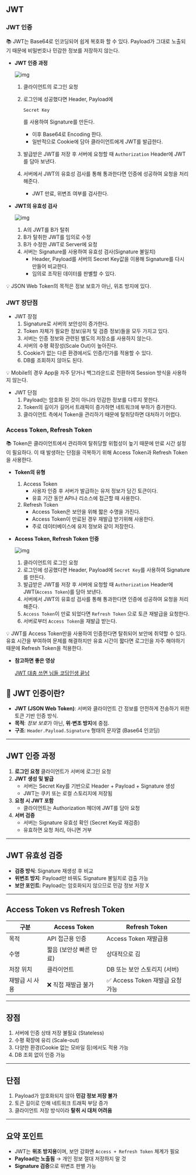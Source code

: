 ## JWT

### JWT 인증

<aside> 📚 JWT는 Base64로 인코딩되어 쉽게 복호화 할 수 있다. Payload가 그대로 노출되기 때문에 비밀번호나 민감한 정보를 저장하지 않는다.

</aside>

- **JWT 인증 과정**

  ![img](https://teamsparta.notion.site/image/https%3A%2F%2Fprod-files-secure.s3.us-west-2.amazonaws.com%2F83c75a39-3aba-4ba4-a792-7aefe4b07895%2F36515c5d-ccca-4189-b643-0d141416f5ae%2Fimage.png?table=block&id=1342dc3e-f514-8146-9284-f62d76a63b61&spaceId=83c75a39-3aba-4ba4-a792-7aefe4b07895&width=670&userId=&cache=v2)

  1. 클라이언트의 로그인 요청

  2. 로그인에 성공했다면 Header, Payload에 

     ```
     Secret Key
     ```

     를 사용하여 Signature를 만든다.

     - 이후 Base64로 Encoding 한다.
     - 일반적으로 Cookie에 담아 클라이언트에게 JWT를 발급한다.

  3. 발급받은 JWT를 저장 후 서버에 요청할 때 `Authorization` Header에 JWT를 담아 보낸다.

  4. 서버에서 JWT의 유효성 검사를 통해 통과한다면 인증에 성공하여 요청을 처리해준다.

     - JWT 만료, 위변조 여부를 검사한다.

- **JWT의 유효성 검사**

  ![img](https://teamsparta.notion.site/image/https%3A%2F%2Fprod-files-secure.s3.us-west-2.amazonaws.com%2F83c75a39-3aba-4ba4-a792-7aefe4b07895%2F8b7e4998-1bc9-4c2f-9e38-81d8821a491b%2Fimage.png?table=block&id=1342dc3e-f514-81f0-afd9-cadea0b08282&spaceId=83c75a39-3aba-4ba4-a792-7aefe4b07895&width=670&userId=&cache=v2)

  1. A의 JWT를 B가 탈취
  2. B가 탈취한 JWT를 임의로 수정
  3. B가 수정한 JWT로 Server에 요청
  4. 서버는 Signature를 사용하여 유효성 검사(Signature 불일치)
     - Header, Payload를 서버의 Secret Key값을 이용해 Signature를 다시 만들어 비교한다.
     - 임의로 조작된 데이터를 판별할 수 있다.

<aside> 💡 JSON Web Token의 목적은 정보 보호가 아닌, 위조 방지에 있다.

</aside>

### JWT 장단점

- JWT 장점
  1. Signature로 서버의 보안성이 증가한다.
  2. Token 자체가 필요한 정보(유저 및 검증 정보)들을 모두 가지고 있다.
  3. 서버는 인증 정보와 관련된 별도의 저장소를 사용하지 않는다.
  4. 서버의 수평 확장성(Scale Out)이 높아진다.
  5. Cookie가 없는 다른 환경에서도 인증/인가를 적용할 수 있다.
  6. DB를 조회하지 않아도 된다.

<aside> 💡 Mobile의 경우 App을 자주 닫거나 백그라운드로 전환하여 Session 방식을 사용하지 않는다.

</aside>

- JWT 단점
  1. Payload는 암호화 된 것이 아니라 민감한 정보를 다루지 못한다.
  2. Token의 길이가 길어서 트래픽이 증가하면 네트워크에 부하가 증가한다.
  3. 클라이언트 측에서 Token을 관리하기 때문에 탈취당하면 대처하기 어렵다.

### Access Token, Refresh Token

<aside> 📚 Token은 클라이언트에서 관리하여 탈취당할 위험성이 높기 때문에 만료 시간 설정이 필요하다. 이 때 발생하는 단점을 극복하기 위해 Access Token과 Refresh Token을 사용한다.

</aside>

- **Token의 유형**

  1. Access Token
     - 사용자 인증 후 서버가 발급하는 유저 정보가 담긴 토큰이다.
     - 유효 기간 동안 API나 리소스에 접근할 때 사용한다.
  2. Refresh Token
     - Access Token은 보안을 위해 짧은 수명을 가진다.
     - Access Token이 만료된 경우 재발급 받기위해 사용한다.
     - 주로 데이터베이스에 유저 정보와 같이 저장한다.

- **Access Token, Refresh Token 인증**

  ![img](https://teamsparta.notion.site/image/https%3A%2F%2Fprod-files-secure.s3.us-west-2.amazonaws.com%2F83c75a39-3aba-4ba4-a792-7aefe4b07895%2F0782c2cf-eb60-4eb7-a016-b660babbdf0d%2Fimage.png?table=block&id=1342dc3e-f514-81ca-837f-e883e11a5b3b&spaceId=83c75a39-3aba-4ba4-a792-7aefe4b07895&width=670&userId=&cache=v2)

  1. 클라이언트의 로그인 요청
  2. 로그인에 성공했다면 Header, Payload에 `Secret Key`를 사용하여 Signature를 만든다.
  3. 발급받은 JWT를 저장 후 서버에 요청할 때 `Authorization` Header에 JWT(`Access Token`)를 담아 보낸다.
  4. 서버에서 JWT의 유효성 검사를 통해 통과한다면 인증에 성공하여 요청을 처리해준다.
  5. `Access Token`이 만료 되었다면 `Refresh Token` 으로 토큰 재발급을 요청한다.
  6. 서버로부터 `Access Token`을 재발급 받는다.

<aside> 💡 JWT를 Access Token만을 사용하여 인증한다면 탈취되어 보안에 취약할 수 있다. 유효 시간을 부여하여 문제를 해결하지만 유효 시간이 짧다면 로그인을 자주 해야하기 때문에 Refresh Token을 적용한다.

</aside>

- **참고하면 좋은 영상**

  [JWT 대충 쓰면 님들 코딩인생 끝남](https://www.youtube.com/watch?v=XXseiON9CV0)



## 🧊 JWT 인증이란?

- **JWT (JSON Web Token)**: 서버와 클라이언트 간 정보를 안전하게 전송하기 위한 토큰 기반 인증 방식.
- **목적**: *정보 보호*가 아닌, **위·변조 방지**에 중점.
- **구조**: `Header.Payload.Signature` 형태의 문자열 (Base64 인코딩)

------

##  JWT 인증 과정

1. **로그인 요청**
    클라이언트가 서버에 로그인 요청
2. **JWT 생성 및 발급**
   - 서버는 Secret Key를 기반으로 Header + Payload + Signature 생성
   - JWT는 쿠키 또는 로컬 스토리지에 저장됨
3. **요청 시 JWT 포함**
   - 클라이언트는 Authorization 헤더에 JWT를 담아 요청
4. **서버 검증**
   - 서버는 Signature 유효성 확인 (Secret Key로 재검증)
   - 유효하면 요청 처리, 아니면 거부

------

##  JWT 유효성 검증

- **검증 방식**: Signature 재생성 후 비교
- **위변조 방지**: Payload만 바꿔도 Signature 불일치로 검출 가능
- **보안 포인트**: Payload는 암호화되지 않으므로 민감 정보 저장 X

------

##  Access Token vs Refresh Token

| 구분           | Access Token            | Refresh Token                   |
| -------------- | ----------------------- | ------------------------------- |
| 목적           | API 접근용 인증         | Access Token 재발급용           |
| 수명           | 짧음 (보안상 빠른 만료) | 상대적으로 김                   |
| 저장 위치      | 클라이언트              | DB 또는 보안 스토리지 (서버)    |
| 재발급 시 사용 | ❌ 직접 재발급 불가      | ✅ Access Token 재발급 요청 가능 |



------

##  장점

1. 서버에 인증 상태 저장 불필요 (Stateless)
2. 수평 확장에 유리 (Scale-out)
3. 다양한 환경(Cookie 없는 모바일 등)에서도 적용 가능
4. DB 조회 없이 인증 가능

------

## 단점

1. Payload가 암호화되지 않아 **민감 정보 저장 불가**
2. 토큰 길이로 인해 네트워크 트래픽 부담 증가
3. 클라이언트 저장 방식이라 **탈취 시 대처 어려움**

------

## 요약 포인트

- JWT는 **위조 방지용**이며, 보안 강화엔 `Access + Refresh Token` 체계가 필요
- **Payload는 노출됨** → 개인 정보 절대 저장하지 말 것
- **Signature 검증**으로 위변조 판별 가능